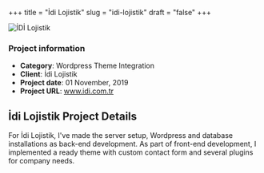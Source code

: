 +++
title = "İdi Lojistik"
slug = "idi-lojistik"
draft = "false"
+++

<img src="/images/portfolio/idi.jpg" class="img-responsive" alt="İDİ Lojistik">

<div class="card-header bg-secondary p-2">
        <h3 class="card-title p-2">Project information</h3>
        <ul>
          <li><strong>Category</strong>: Wordpress Theme Integration</li>
          <li><strong>Client</strong>: İdi Lojistik</li>
          <li><strong>Project date</strong>: 01 November, 2019</li>
          <li><strong>Project URL</strong>: <a href="http://www.idi.com.tr/">www.idi.com.tr</a></li>
        </ul>
</div>


<div class="card-body">
     <h2 class="card-title py-2">İdi Lojistik Project Details</h2>
          <p>
           For İdi Lojistik, I've made the server setup, Wordpress and database installations as back-end development. As part of front-end development, I implemented a ready theme with custom contact form and several plugins for company needs.</p>

</div>
